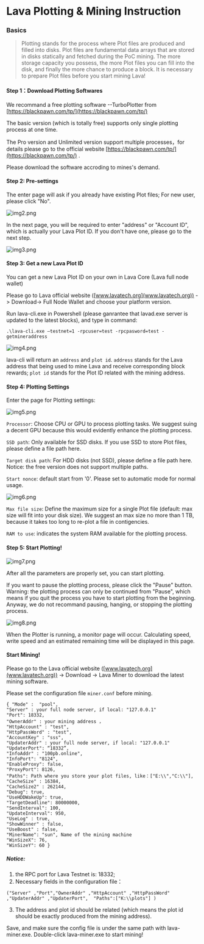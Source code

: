 # Lava Plotting & Mining Instruction

### Basics

>Plotting stands for the process where Plot files are produced and filled into disks. Plot files are fundamental data arrays that are stored in disks statically and fetched during the PoC mining. The more storage capacity you possess, the more Plot files you can fill into the disk, and finally the more chance to produce a block. It is necessary to prepare Plot files before you start mining Lava!

#### Step 1：Download Plotting Softwares

We recommand a free plotting software --TurboPlotter from [https://blackpawn.com/tp/](https://blackpawn.com/tp/)

The basic version (which is totally free) supports only single plotting process at one time.

The Pro version and Unlimited version support multiple processes，for details please go to the official website  [https://blackpawn.com/tp/](https://blackpawn.com/tp/) . 

Please download the software accroding to mines's demand.



#### Step 2: Pre-settings

The enter page will ask if you already have existing Plot files; For new user, please click "No".

![img2.png](https://github.com/lavafy/testnet/blob/master/imgs/img2.png)

In the next page, you will be required to enter "address" or "Account ID", which is actually your Lava Plot ID. If you don't have one, please go to the next step.

![img3.png](https://github.com/lavafy/testnet/blob/master/imgs/img3.png)



#### Step 3: Get a new Lava Plot ID

You can get a new Lava Plot ID on your own in Lava Core (Lava full node wallet)

Please go to Lava official website ([www.lavatech.org](www.lavatech.org)) -> Download-> Full Node Wallet and choose your platform version.

Run lava-cli.exe in Powershell (please ganrantee that lavad.exe server is updated to the latest blocks), and type in command:
```
.\lava-cli.exe –testnet=1 -rpcuser=test -rpcpasword=test -getmineraddress
```
![img4.png](https://github.com/lavafy/testnet/blob/master/imgs/img4.png)

lava-cli will return an `address` and `plot id`. `address` stands for the Lava address that being used to mine Lava and receive corresponding block rewards; `plot id` stands for the Plot ID related with the mining address.


#### Step 4: Plotting Settings

Enter the page for Plotting settings:

![img5.png](https://github.com/lavafy/testnet/blob/master/imgs/img5.png)


`Processor`: Choose CPU or GPU to process plotting tasks. We suggest suing a decent GPU because this would evidently enhance the plotting process.

`SSD path`: Only available for SSD disks. If you use SSD to store Plot files, please define a file path here.

`Target disk path`: For HDD disks (not SSD), please define a file path here. Notice: the free version does not support multiple paths.

`Start nonce`: default start from '0'. Please set to automatic mode for normal usage. 

![img6.png](https://github.com/lavafy/testnet/blob/master/imgs/img6.png)

`Max file size`: Define the maximum size for a single Plot file (default: max size will fit into your disk size). We suggest an max size no more than 1 TB, because it takes too long to re-plot a file in contigencies.

`RAM to use`: indicates the system RAM available for the plotting process.



#### Step 5: Start Plotting!

![img7.png](https://github.com/lavafy/testnet/blob/master/imgs/img7.png)


After all the parameters are properly set, you can start plotting.

If you want to pause the plotting process, please click the "Pause" button. Warning: the plotting process can only be continued from "Pause", which means if you quit the process you have to start plotting from the beginning. Anyway, we do not recommand pausing, hanging, or stopping the plotting process. 

![img8.png](https://github.com/lavafy/testnet/blob/master/imgs/img8.png)


When the Plotter is running, a monitor page will occur. Calculating speed, write speed and an estimated remaining time will be displayed in this page. 


#### Start Mining!

Please go to the Lava official website ([www.lavatech.org](www.lavatech.org)) -> Download -> Lava Miner to download the latest mining software.

Please set the configuration file `miner.conf` before mining.

```
{ "Mode" :  "pool",
"Server" : your full node server, if local: "127.0.0.1"
"Port": 18332, 
"OwnerAddr" : your mining address ，
"HttpAccount" : "test",
"HttpPassWord" : "test",
"AccountKey" : "sss",
"UpdaterAddr" : your full node server, if local: "127.0.0.1"
"UpdaterPort": “18332”, 
"InfoAddr" : "100pb.online",
"InfoPort": "8124", 
"EnableProxy": false, 
"ProxyPort": 8126, 
"Paths": Path where you store your plot files, like：["E:\\","C:\\"], 
"CacheSize" : 16384, 
"CacheSize2" : 262144, 
"Debug": true, 
"UseHDDWakeUp": true, 
"TargetDeadline": 80000000, 
"SendInterval": 100, 
"UpdateInterval": 950, 
"UseLog" : true, 
"ShowWinner" : false, 
"UseBoost" : false, 
"MinerName": "sun", Name of the mining machine 
"WinSizeX": 76, 
"WinSizeY": 60 }
```

##### Notice:
1. the RPC port for Lava Testnet is: 18332;
2. Necessary fields in the configuration file：

```
("Server" ,"Port","OwnerAddr" ,"HttpAccount" ,"HttpPassWord" ,"UpdaterAddr" ,"UpdaterPort",  "Paths":["K:\\plots"] )
```
3. The address and plot id should be related (which means the plot id should be exactly produced from the mining address).

Save, and make sure the config file is under the same path with lava-miner.exe. Double-click lava-miner.exe to start mining!
